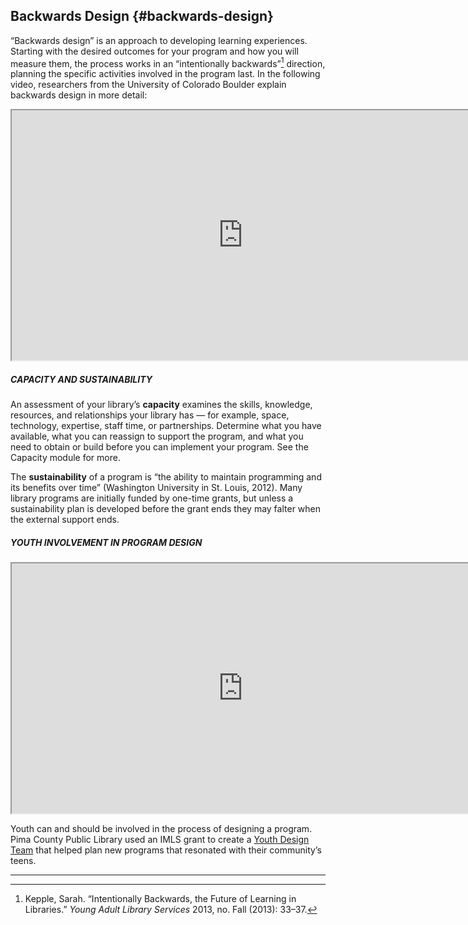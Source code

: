 ## Backwards Design {#backwards-design}

“Backwards design” is an approach to developing learning experiences. Starting with the desired outcomes for your program and how you will measure them, the process works in an “intentionally backwards”[^1] direction, planning the specific activities involved in the program last. In the following video, researchers from the University of Colorado Boulder explain backwards design in more detail:

<iframe width="740" height="400" border="none" src="https://www.youtube.com/embed/UUSojE3Gcto">
</iframe>


<div class="table-format sidebar"><span class="title"><h5>CAPACITY AND SUSTAINABILITY</h5></span>
<p>An assessment of your library’s <b>capacity</b> examines the skills, knowledge, resources, and relationships your library has — for example, space, technology, expertise, staff time, or partnerships.  Determine what you have available, what you can reassign to support the program, and what you need to obtain or build before you can implement your program. See the Capacity module for more. </p>
<p>The <b>sustainability</b> of a program is “the ability to maintain programming and its benefits over time” (Washington University in St. Louis, 2012). Many library programs are initially funded by one-time grants, but unless a sustainability plan is developed before the grant ends they may falter when the external support ends.</p>
</div>


<div class="table-format case-study"><span class="title"><h5>YOUTH INVOLVEMENT IN PROGRAM DESIGN</h5></span>
<iframe width="740" height="400" border="none" src="https://www.youtube.com/embed/HrJ79-tdKGQ">
</iframe>
<p>Youth can and should be involved in the process of designing a program. Pima County Public Library used an IMLS grant to create a <a href="https://www.library.pima.gov/blogs/post/planning-101-how-the-youth-design-team-got-to-work/">Youth Design Team</a> that helped plan new programs that resonated with their community’s teens.</p></div>

***

[^1]: Kepple, Sarah. “Intentionally Backwards, the Future of Learning in Libraries.” _Young Adult Library Services_ 2013, no. Fall (2013): 33–37\.